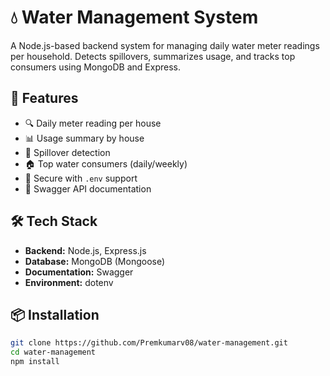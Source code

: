 # 💧 Water Management System

A Node.js-based backend system for managing daily water meter readings per household. Detects spillovers, summarizes usage, and tracks top consumers using MongoDB and Express.

## 🚀 Features

- 🔍 Daily meter reading per house
- 📊 Usage summary by house
- 🚨 Spillover detection
- 🏠 Top water consumers (daily/weekly)
- 🔐 Secure with `.env` support
- 📄 Swagger API documentation

## 🛠️ Tech Stack

- **Backend:** Node.js, Express.js
- **Database:** MongoDB (Mongoose)
- **Documentation:** Swagger
- **Environment:** dotenv

## 📦 Installation

```bash
git clone https://github.com/Premkumarv08/water-management.git
cd water-management
npm install